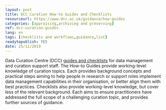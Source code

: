 ```yaml
---
layout: post 
title: DCC Curation How-to Guides and Checklists
resourceurl: https://www.dcc.ac.uk/guidance/how-guides
categories: [appraising,archiving and preserving]
ref: dcc-curation-guides
lang: en
tags: [checklists and workflows,guidance,list]
readytopublish: YES
date: 25/11/2019
---
```

Data Curation Centre (DCC) [guides and checklists](https://www.dcc.ac.uk/guidance/how-guides) for data management and curation support staff. The How-to Guides provide working-level knowledge of curation topics. Each provides background concepts and practical steps aiming to help people in research or support roles implement data management capabilities in their organisation, or better align them with best practices. Checklists also provide working-level knowledge, but cover less of the relevant background. Each aims to ensure practitioners have addressed the full scope of a challenging curation topic, and provides further sources of guidance.

